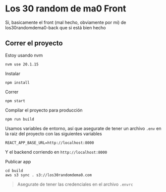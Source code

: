 # Los 30 random de ma0 Front

Si, basicamente el front (mal hecho, obviamente por mi) de los30randomdema0-back que si está bien hecho

## Correr el proyecto

Estoy usando nvm

```shell
nvm use 20.1.15
```

Instalar

```shell
npm install
```

Correr

```shell
npm start
```

Compilar el proyecto para producción

```shell
npm run build
```

Usamos variables de entorno, así que asegurate de tener un archivo `.env` en la raiz del proyecto con las siguientes variables

```shell
REACT_APP_BASE_URL=http://localhost:8000
```

Y el backend corriendo en `http://localhost:8000`

Publicar app

```shell
cd build
aws s3 sync . s3://los30randomdema0.com
```

> Asegurate de tener las credenciales en el archivo `.envrc`